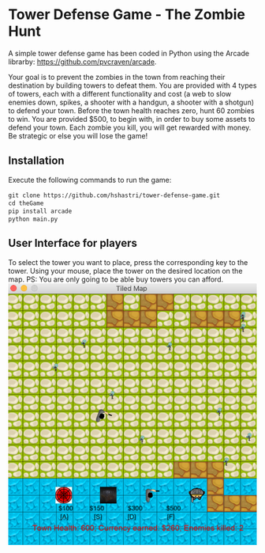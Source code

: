 # Tower Defense Game - The Zombie Hunt

A simple tower defense game has been coded in Python using the Arcade librarby: https://github.com/pvcraven/arcade. 

Your goal is to prevent the zombies in the town from reaching their destination by building towers to defeat them. You are provided with 4 types of towers, each with a different functionality and cost (a web to slow enemies down, spikes, a shooter with a handgun, a shooter with a shotgun) to defend your town. Before the town health reaches zero, hunt 60 zombies to win. You are provided $500, to begin with, in order to buy some assets to defend your town. Each zombie you kill, you will get rewarded with money. Be strategic or else you will lose the game!

## Installation

Execute the following commands to run the game:

```
git clone https://github.com/hshastri/tower-defense-game.git
cd theGame
pip install arcade
python main.py
```

## User Interface for players

To select the tower you want to place, press the corresponding key to the tower. Using your mouse, place the tower on the desired location on the map. PS: You are only going to be able buy towers you can afford. 
<img src="Assets/gamescreenshot.png">
